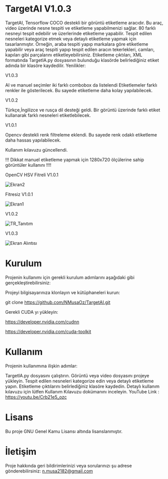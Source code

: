 # TargetAI V1.0.3
TargetAI, Tensorflow COCO destekli bir görüntü etiketleme aracıdır. Bu araç, video üzerinde nesne tespiti ve etiketleme yapabilmenizi sağlar. 80 farklı nesneyi tespit edebilir ve üzerlerinde etiketleme yapabilir. Tespit edilen nesneleri kategorize etmek veya detaylı etiketleme yapmak için tasarlanmıştır.
Örneğin, araba tespiti yapıp markalara göre etiketleme yapabilir veya araç tespiti yapıp tespit edilen aracın tekerlekleri, camları, kapıları gibi parçalarını etiketleyebilirsiniz. Etiketleme çıktıları, XML formatında TargetIA.py dosyasının bulunduğu klasörde belirlediğiniz etiket adında bir klasöre kaydedilir.
Yenilikler:

V1.0.3

AI ve manuel seçimler iki farklı combobox da listelendi
Etiketlemeler farklı renkler ile gösterilecek. Bu sayede etiketleme daha kolay yapılabilecek.

V1.0.2

Türkçe,İngilizce ve rusça dil desteği geldi.
Bir görüntü üzerinde farklı etiket kullanarak farklı nesneleri etiketlebilecek.

V1.0.1

Opencv destekli renk filtreleme eklendi. 
Bu sayede renk odaklı etiketleme daha hassas yapılabilecek.

Kullanım kılavuzu güncellendi.


!!! Dikkat manuel etiketleme yapmak için 1280x720 ölçülerine sahip görüntüler kullanını !!!!

OpenCV HSV Fitreli V1.0.1

![Ekran2](https://github.com/NMusaOz/TargetAI/assets/114938961/c80c7d87-67bb-4dad-86c4-08cbbd549030)

Fitresiz  V1.0.1

![Ekran1](https://github.com/NMusaOz/TargetAI/assets/114938961/fab12fc4-105e-4814-8f6a-be315d539672)

V1.0.2

![TR_Tanıtım](https://github.com/NMusaOz/TargetAI/assets/114938961/d660a809-3a74-4015-ac80-151f6de187d0)

V1.0.3

![Ekran Alıntısı](https://github.com/NMusaOz/TargetAI/assets/114938961/1122736e-462b-4144-811f-467dafd6de69)


# Kurulum
Projenin kullanımı için gerekli kurulum adımlarını aşağıdaki gibi gerçekleştirebilirsiniz:

Projeyi bilgisayarınıza klonlayın ve kütüphaneleri kurun:

git clone https://github.com/NMusaOz/TargetAI.git

Gerekli CUDA yı yükleyin:

https://developer.nvidia.com/cudnn

https://developer.nvidia.com/cuda-toolkit


# Kullanım
Projenin kullanımına ilişkin adımlar:

TargetIA.py dosyasını çalıştırın.
Görüntü veya video dosyasını projeye yükleyin.
Tespit edilen nesneleri kategorize edin veya detaylı etiketleme yapın.
Etiketleme çıktılarını belirlediğiniz klasöre kaydedin.
Detaylı kullanım kılavuzu için lütfen Kullanım Kılavuzu dokümanını inceleyin.
YouTube Link : https://youtu.be/Crb21e5_ozc
# Lisans
Bu proje GNU Genel Kamu Lisansı altında lisanslanmıştır.

# İletişim
Proje hakkında geri bildirimlerinizi veya sorularınızı şu adrese gönderebilirsiniz: n.musa2182@gmail.com
